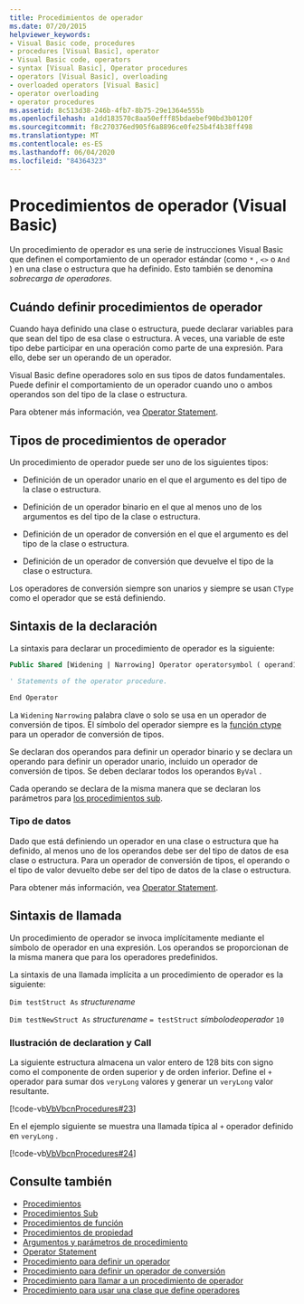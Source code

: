 ```yaml
---
title: Procedimientos de operador
ms.date: 07/20/2015
helpviewer_keywords:
- Visual Basic code, procedures
- procedures [Visual Basic], operator
- Visual Basic code, operators
- syntax [Visual Basic], Operator procedures
- operators [Visual Basic], overloading
- overloaded operators [Visual Basic]
- operator overloading
- operator procedures
ms.assetid: 8c513d38-246b-4fb7-8b75-29e1364e555b
ms.openlocfilehash: a1dd183570c8aa50efff85bdaebef90bd3b0120f
ms.sourcegitcommit: f8c270376ed905f6a8896ce0fe25b4f4b38ff498
ms.translationtype: MT
ms.contentlocale: es-ES
ms.lasthandoff: 06/04/2020
ms.locfileid: "84364323"
---
```

# <a name="operator-procedures-visual-basic"></a>Procedimientos de operador (Visual Basic)

Un procedimiento de operador es una serie de instrucciones Visual Basic que definen el comportamiento de un operador estándar (como `*` , `<>` o `And` ) en una clase o estructura que ha definido. Esto también se denomina *sobrecarga de operadores*.

## <a name="when-to-define-operator-procedures"></a>Cuándo definir procedimientos de operador

Cuando haya definido una clase o estructura, puede declarar variables para que sean del tipo de esa clase o estructura. A veces, una variable de este tipo debe participar en una operación como parte de una expresión. Para ello, debe ser un operando de un operador.

Visual Basic define operadores solo en sus tipos de datos fundamentales. Puede definir el comportamiento de un operador cuando uno o ambos operandos son del tipo de la clase o estructura.

Para obtener más información, vea [Operator Statement](../../../language-reference/statements/operator-statement.md).

## <a name="types-of-operator-procedure"></a>Tipos de procedimientos de operador

Un procedimiento de operador puede ser uno de los siguientes tipos:

- Definición de un operador unario en el que el argumento es del tipo de la clase o estructura.

- Definición de un operador binario en el que al menos uno de los argumentos es del tipo de la clase o estructura.

- Definición de un operador de conversión en el que el argumento es del tipo de la clase o estructura.

- Definición de un operador de conversión que devuelve el tipo de la clase o estructura.

 Los operadores de conversión siempre son unarios y siempre se usan `CType` como el operador que se está definiendo.

## <a name="declaration-syntax"></a>Sintaxis de la declaración

La sintaxis para declarar un procedimiento de operador es la siguiente:

```vb
Public Shared [Widening | Narrowing] Operator operatorsymbol ( operand1 [,  operand2 ]) As datatype

' Statements of the operator procedure.

End Operator
```

La `Widening` `Narrowing` palabra clave o solo se usa en un operador de conversión de tipos. El símbolo del operador siempre es la [función ctype](../../../language-reference/functions/ctype-function.md) para un operador de conversión de tipos.

Se declaran dos operandos para definir un operador binario y se declara un operando para definir un operador unario, incluido un operador de conversión de tipos. Se deben declarar todos los operandos `ByVal` .

Cada operando se declara de la misma manera que se declaran los parámetros para [los procedimientos sub](./sub-procedures.md).

### <a name="data-type"></a>Tipo de datos

Dado que está definiendo un operador en una clase o estructura que ha definido, al menos uno de los operandos debe ser del tipo de datos de esa clase o estructura. Para un operador de conversión de tipos, el operando o el tipo de valor devuelto debe ser del tipo de datos de la clase o estructura.

Para obtener más información, vea [Operator Statement](../../../language-reference/statements/operator-statement.md).

## <a name="calling-syntax"></a>Sintaxis de llamada

Un procedimiento de operador se invoca implícitamente mediante el símbolo de operador en una expresión. Los operandos se proporcionan de la misma manera que para los operadores predefinidos.

La sintaxis de una llamada implícita a un procedimiento de operador es la siguiente:

`Dim testStruct As`  *structurename*

`Dim testNewStruct As`  *structurename* `= testStruct` *símbolodeoperador*      `10`

### <a name="illustration-of-declaration-and-call"></a>Ilustración de declaration y Call

La siguiente estructura almacena un valor entero de 128 bits con signo como el componente de orden superior y de orden inferior. Define el `+` operador para sumar dos `veryLong` valores y generar un `veryLong` valor resultante.

[!code-vb[VbVbcnProcedures#23](~/samples/snippets/visualbasic/VS_Snippets_VBCSharp/VbVbcnProcedures/VB/Class1.vb#23)]

En el ejemplo siguiente se muestra una llamada típica al `+` operador definido en `veryLong` .

[!code-vb[VbVbcnProcedures#24](~/samples/snippets/visualbasic/VS_Snippets_VBCSharp/VbVbcnProcedures/VB/Class1.vb#24)]

## <a name="see-also"></a>Consulte también

- [Procedimientos](./index.md)
- [Procedimientos Sub](./sub-procedures.md)
- [Procedimientos de función](./function-procedures.md)
- [Procedimientos de propiedad](./property-procedures.md)
- [Argumentos y parámetros de procedimiento](./procedure-parameters-and-arguments.md)
- [Operator Statement](../../../language-reference/statements/operator-statement.md)
- [Procedimiento para definir un operador](./how-to-define-an-operator.md)
- [Procedimiento para definir un operador de conversión](./how-to-define-a-conversion-operator.md)
- [Procedimiento para llamar a un procedimiento de operador](./how-to-call-an-operator-procedure.md)
- [Procedimiento para usar una clase que define operadores](./how-to-use-a-class-that-defines-operators.md)
